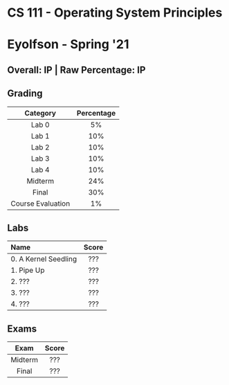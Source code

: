 # CS 111 - Operating System Principles

# Eyolfson - Spring '21

## Overall: IP | Raw Percentage: IP

## Grading

|     Category      | Percentage |
| :---------------: | :--------: |
|       Lab 0       |     5%     |
|       Lab 1       |    10%     |
|       Lab 2       |    10%     |
|       Lab 3       |    10%     |
|       Lab 4       |    10%     |
|      Midterm      |    24%     |
|       Final       |    30%     |
| Course Evaluation |     1%     |

## Labs

| Name                 | Score |
| :------------------- | :---: |
| 0. A Kernel Seedling |  ???  |
| 1. Pipe Up           |  ???  |
| 2. ???               |  ???  |
| 3. ???               |  ???  |
| 4. ???               |  ???  |

## Exams

|  Exam   | Score |
| :-----: | :---: |
| Midterm |  ???  |
|  Final  |  ???  |